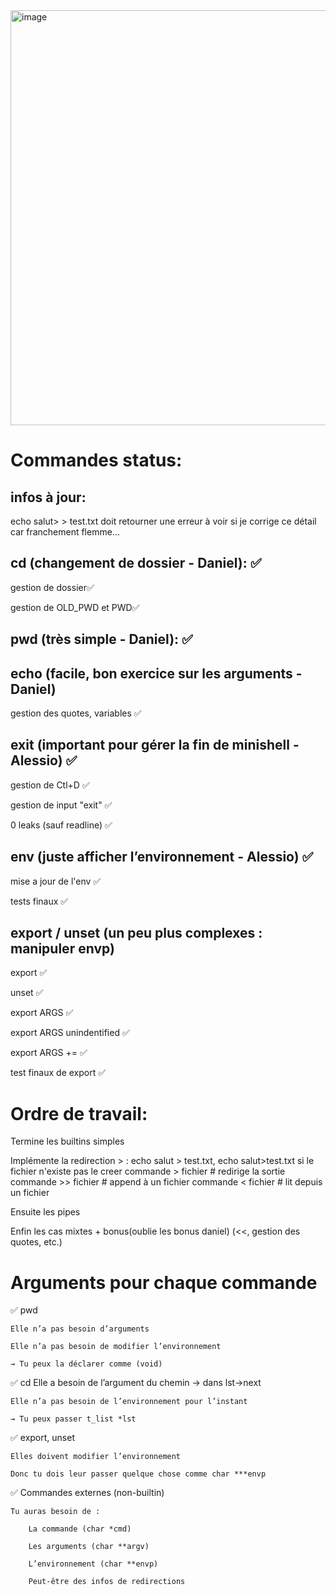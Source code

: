 <img width="664" alt="image" src="https://github.com/user-attachments/assets/a12918ec-35e3-4e41-a5ef-8780b92c3364" />


# Commandes status:

## infos à jour:

echo salut> > test.txt doit retourner une erreur à voir si je corrige ce détail car franchement flemme...

## cd (changement de dossier - Daniel): ✅

gestion de dossier✅

gestion de OLD_PWD et PWD✅

## pwd (très simple - Daniel): ✅

## echo (facile, bon exercice sur les arguments - Daniel)

gestion des quotes, variables ✅

## exit (important pour gérer la fin de minishell - Alessio) ✅

gestion de Ctl+D ✅

gestion de input "exit" ✅

0 leaks (sauf readline) ✅

## env (juste afficher l’environnement - Alessio) ✅

mise a jour de l'env ✅

tests finaux ✅

## export / unset (un peu plus complexes : manipuler envp)

export ✅

unset ✅

export ARGS ✅

export ARGS unindentified ✅

export ARGS += ✅

test finaux de export ✅

# Ordre de travail:
Termine les builtins simples

Implémente la redirection > : echo salut > test.txt, echo salut>test.txt
si le fichier n'existe pas le creer
commande > fichier        # redirige la sortie
commande >> fichier       # append à un fichier
commande < fichier        # lit depuis un fichier

Ensuite les pipes

Enfin les cas mixtes + bonus(oublie les bonus daniel) (<<, gestion des quotes, etc.)

# Arguments pour chaque commande
✅ pwd

    Elle n’a pas besoin d’arguments

    Elle n’a pas besoin de modifier l’environnement

    → Tu peux la déclarer comme (void)
✅ cd
    Elle a besoin de l’argument du chemin → dans lst->next

    Elle n’a pas besoin de l’environnement pour l’instant

    → Tu peux passer t_list *lst

✅ export, unset

    Elles doivent modifier l’environnement

    Donc tu dois leur passer quelque chose comme char ***envp

✅ Commandes externes (non-builtin)

    Tu auras besoin de :

        La commande (char *cmd)

        Les arguments (char **argv)

        L’environnement (char **envp)

        Peut-être des infos de redirections
